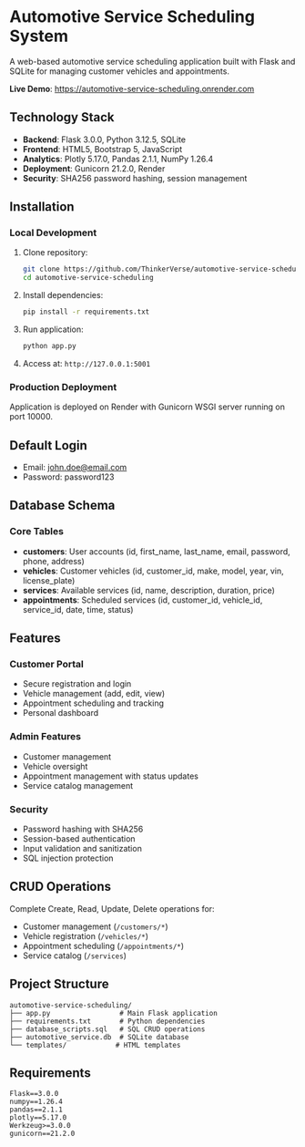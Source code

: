 # Automotive Service Scheduling System

A web-based automotive service scheduling application built with Flask and SQLite for managing customer vehicles and appointments.

**Live Demo**: https://automotive-service-scheduling.onrender.com

## Technology Stack

- **Backend**: Flask 3.0.0, Python 3.12.5, SQLite
- **Frontend**: HTML5, Bootstrap 5, JavaScript
- **Analytics**: Plotly 5.17.0, Pandas 2.1.1, NumPy 1.26.4
- **Deployment**: Gunicorn 21.2.0, Render
- **Security**: SHA256 password hashing, session management

## Installation

### Local Development
1. Clone repository:
   ```bash
   git clone https://github.com/ThinkerVerse/automotive-service-scheduling
   cd automotive-service-scheduling
   ```

2. Install dependencies:
   ```bash
   pip install -r requirements.txt
   ```

3. Run application:
   ```bash
   python app.py
   ```

4. Access at: `http://127.0.0.1:5001`

### Production Deployment
Application is deployed on Render with Gunicorn WSGI server running on port 10000.

## Default Login
- Email: john.doe@email.com
- Password: password123

## Database Schema

### Core Tables
- **customers**: User accounts (id, first_name, last_name, email, password, phone, address)
- **vehicles**: Customer vehicles (id, customer_id, make, model, year, vin, license_plate)
- **services**: Available services (id, name, description, duration, price)
- **appointments**: Scheduled services (id, customer_id, vehicle_id, service_id, date, time, status)

## Features

### Customer Portal
- Secure registration and login
- Vehicle management (add, edit, view)
- Appointment scheduling and tracking
- Personal dashboard

### Admin Features
- Customer management
- Vehicle oversight
- Appointment management with status updates
- Service catalog management

### Security
- Password hashing with SHA256
- Session-based authentication
- Input validation and sanitization
- SQL injection protection

## CRUD Operations

Complete Create, Read, Update, Delete operations for:
- Customer management (`/customers/*`)
- Vehicle registration (`/vehicles/*`)
- Appointment scheduling (`/appointments/*`)
- Service catalog (`/services`)

## Project Structure

```
automotive-service-scheduling/
├── app.py                 # Main Flask application
├── requirements.txt       # Python dependencies
├── database_scripts.sql   # SQL CRUD operations
├── automotive_service.db  # SQLite database
└── templates/            # HTML templates
```

## Requirements

```
Flask==3.0.0
numpy==1.26.4
pandas==2.1.1
plotly==5.17.0
Werkzeug>=3.0.0
gunicorn==21.2.0
```